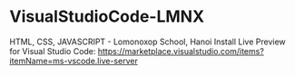 # VisualStudioCode-LMNX
HTML, CSS, JAVASCRIPT - Lomonoxop School, Hanoi
Install Live Preview for Visual Studio Code: https://marketplace.visualstudio.com/items?itemName=ms-vscode.live-server
